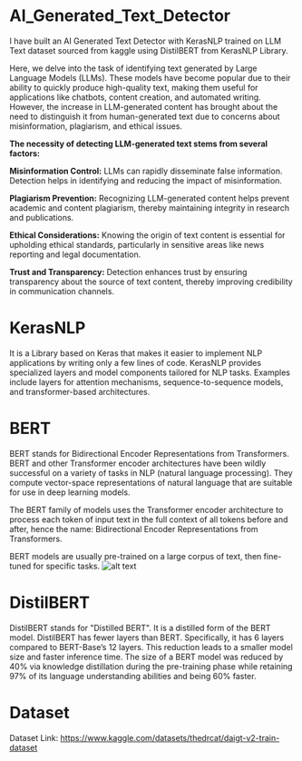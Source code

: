 # AI_Generated_Text_Detector

I have built an AI Generated Text Detector with KerasNLP trained on LLM Text dataset sourced from kaggle using DistilBERT from KerasNLP Library.

Here, we delve into the task of identifying text generated by Large Language Models (LLMs). These models have become popular due to their ability to quickly produce high-quality text, making them useful for applications like chatbots, content creation, and automated writing. However, the increase in LLM-generated content has brought about the need to distinguish it from human-generated text due to concerns about misinformation, plagiarism, and ethical issues.

**The necessity of detecting LLM-generated text stems from several factors:**

**Misinformation Control:** LLMs can rapidly disseminate false information. Detection helps in identifying and reducing the impact of misinformation.

**Plagiarism Prevention:** Recognizing LLM-generated content helps prevent academic and content plagiarism, thereby maintaining integrity in research and publications.

**Ethical Considerations:** Knowing the origin of text content is essential for upholding ethical standards, particularly in sensitive areas like news reporting and legal documentation.

**Trust and Transparency:** Detection enhances trust by ensuring transparency about the source of text content, thereby improving credibility in communication channels.

# KerasNLP

It is a Library based on Keras that makes it easier to implement NLP applications by writing only a few lines of code. KerasNLP provides specialized layers and model components tailored for NLP tasks. Examples include layers for attention mechanisms, sequence-to-sequence models, and transformer-based architectures.

# BERT 

BERT stands for Bidirectional Encoder Representations from Transformers. BERT and other Transformer encoder architectures have been wildly successful on a variety of tasks in NLP (natural language processing). They compute vector-space representations of natural language that are suitable for use in deep learning models.

The BERT family of models uses the Transformer encoder architecture to process each token of input text in the full context of all tokens before and after, hence the name: Bidirectional Encoder Representations from Transformers.

BERT models are usually pre-trained on a large corpus of text, then fine-tuned for specific tasks.
![alt text](https://www.cse.chalmers.se/~richajo/nlp2019/l5/bert_class.png)

# DistilBERT
DistilBERT stands for "Distilled BERT". It is a distilled form of the BERT model. DistilBERT has fewer layers than BERT. Specifically, it has 6 layers compared to BERT-Base’s 12 layers. This reduction leads to a smaller model size and faster inference time. The size of a BERT model was reduced by 40% via knowledge distillation during the pre-training phase while retaining 97% of its language understanding abilities and being 60% faster.


# Dataset
Dataset Link: https://www.kaggle.com/datasets/thedrcat/daigt-v2-train-dataset
